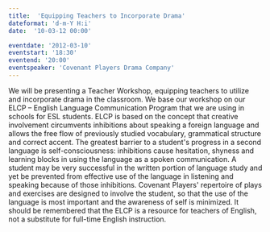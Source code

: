 ```yaml
---
title:  'Equipping Teachers to Incorporate Drama'
dateformat: 'd-m-Y H:i'
date:  '10-03-12 00:00'

eventdate: '2012-03-10'
eventstart: '18:30'
eventend: '20:00'
eventspeaker: 'Covenant Players Drama Company'
---
```


We will be presenting a Teacher Workshop, equipping teachers to utilize and incorporate drama in the classroom.  We base our workshop on our ELCP – English  Language Communication Program that we are using in schools for ESL students. 
ELCP is based on the concept that creative involvement circumvents inhibitions about speaking a foreign language and allows the free flow of previously studied vocabulary, grammatical structure and correct accent.  The greatest barrier to a student's progress in a second language is self-consciousness: inhibitions cause hesitation, shyness and learning blocks in using the language as a spoken communication.  A student may be very successful in the written portion of language study and yet be prevented from effective use of the language in listening and speaking because of those inhibitions.  Covenant Players' repertoire of plays and exercises are designed to involve the student, so that the use of the language is most important and the awareness of self is minimized.
It should be remembered that the ELCP is a resource for teachers of English, not a substitute for full-time English instruction.

